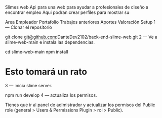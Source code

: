 Slimes web
Api para una web para ayudar a profesionales de diseño a encontrar empleo
Aqui podran crear perfiles para mostrar su

Area
Empleador
Portafolio
Trabajos anteriores
Aportes
Valoración
Setup
1 — Clonar el repositorio

git clone git@github.com:DanteDev2102/back-end-slime-web.git
2 — Ve a slime-web-main e instala las dependencias.

cd slime-web-main
npm install
# Esto tomará un rato
3 — inicia slime server.

npm run develop
4 — actualiza los permisos.

Tienes que ir al panel de adimistrador y actualizar los permisos del Public role (general > Users & Permissions Plugin > rol > Public).
